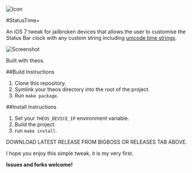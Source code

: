 ![Icon](http://cl.ly/image/1r1E3l3a1R2Z/AppIcon72x72@2x.png)

#StatusTime+

An iOS 7 tweak for jailbroken devices that allows the user to customise the Status Bar clock with any custom string including [unicode time strings](http://www.unicode.org/reports/tr35/tr35-25.html#Date_Format_Patterns).

![Screenshot](http://cl.ly/TztR/IMG_1681.jpg)

Built with theos.

##Build Instructions

1. Clone this repository.
2. Symlink your theos directory into the root of the project.
3. Run ```make package```.

##Install Instructions
1. Set your ```THEOS_DEVICE_IP``` environment variable.
2. Build the project.
2. run ```make install```.

DOWNLOAD LATEST RELEASE FROM BIGBOSS OR RELEASES TAB ABOVE.

I hope you enjoy this simple tweak, it is my very first.

**Issues and forks welcome!**
